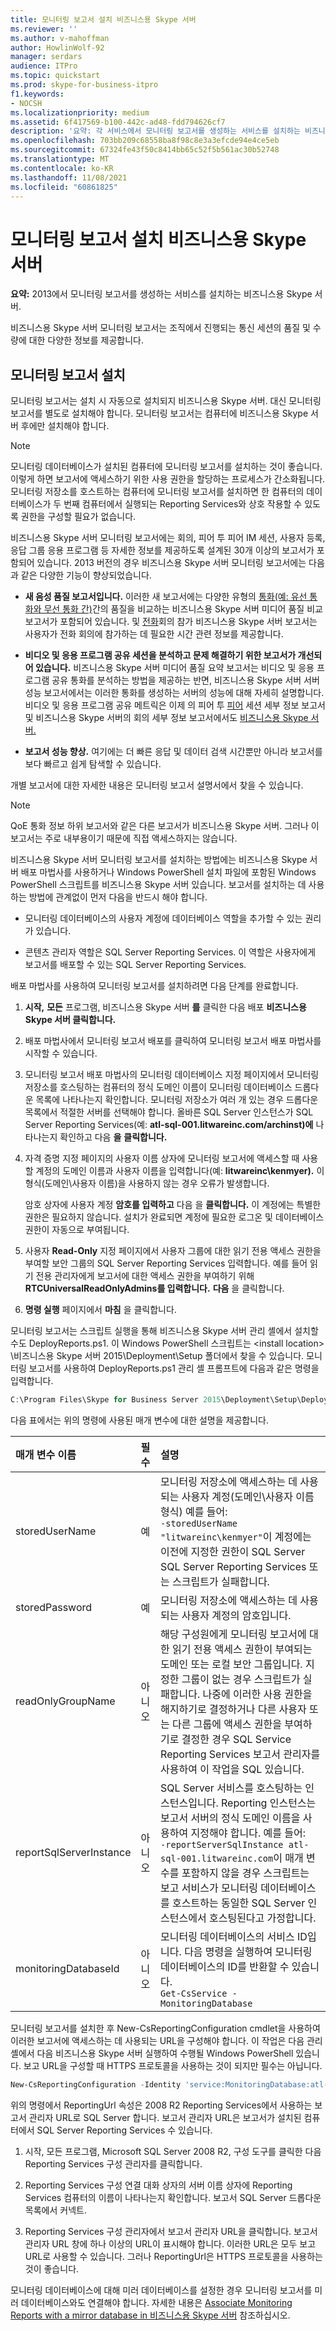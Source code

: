 ```yaml
---
title: 모니터링 보고서 설치 비즈니스용 Skype 서버
ms.reviewer: ''
ms.author: v-mahoffman
author: HowlinWolf-92
manager: serdars
audience: ITPro
ms.topic: quickstart
ms.prod: skype-for-business-itpro
f1.keywords:
- NOCSH
ms.localizationpriority: medium
ms.assetid: 6f417569-b100-442c-ad48-fdd794626cf7
description: '요약: 각 서비스에서 모니터링 보고서를 생성하는 서비스를 설치하는 비즈니스용 Skype 서버.'
ms.openlocfilehash: 703bb209c68558ba8f98c8e3a3efcde94e4ce5eb
ms.sourcegitcommit: 67324fe43f50c8414bb65c52f5b561ac30b52748
ms.translationtype: MT
ms.contentlocale: ko-KR
ms.lasthandoff: 11/08/2021
ms.locfileid: "60861825"
---
```

# <a name="install-monitoring-reports-in-skype-for-business-server"></a>모니터링 보고서 설치 비즈니스용 Skype 서버
 
**요약:** 2013에서 모니터링 보고서를 생성하는 서비스를 설치하는 비즈니스용 Skype 서버.
  
비즈니스용 Skype 서버 모니터링 보고서는 조직에서 진행되는 통신 세션의 품질 및 수량에 대한 다양한 정보를 제공합니다. 
  
## <a name="install-monitoring-reports"></a>모니터링 보고서 설치

모니터링 보고서는 설치 시 자동으로 설치되지 비즈니스용 Skype 서버. 대신 모니터링 보고서를 별도로 설치해야 합니다. 모니터링 보고서는 컴퓨터에 비즈니스용 Skype 서버 후에만 설치해야 합니다.
  
> [!NOTE]
> 모니터링 데이터베이스가 설치된 컴퓨터에 모니터링 보고서를 설치하는 것이 좋습니다. 이렇게 하면 보고서에 액세스하기 위한 사용 권한을 할당하는 프로세스가 간소화됩니다. 모니터링 저장소를 호스트하는 컴퓨터에 모니터링 보고서를 설치하면 한 컴퓨터의 데이터베이스가 두 번째 컴퓨터에서 실행되는 Reporting Services와 상호 작용할 수 있도록 권한을 구성할 필요가 없습니다. 
  
비즈니스용 Skype 서버 모니터링 보고서에는 회의, 피어 투 피어 IM 세션, 사용자 등록, 응답 그룹 응용 프로그램 등 자세한 정보를 제공하도록 설계된 30개 이상의 보고서가 포함되어 있습니다. 2013 버전의 경우 비즈니스용 Skype 서버 모니터링 보고서에는 다음과 같은 다양한 기능이 향상되었습니다.
  
- **새 음성 품질 보고서입니다.** 이러한 새 보고서에는 다양한 유형의 [통화(예: 유선 통화와 무선 통화 간)](../../manage/health-and-monitoring/comparison.md)간의 품질을 비교하는 비즈니스용 Skype 서버 미디어 품질 비교 보고서가 포함되어 있습니다. 및 [전화](../../manage/health-and-monitoring/join-time-report.md)회의 참가 비즈니스용 Skype 서버 보고서는 사용자가 전화 회의에 참가하는 데 필요한 시간 관련 정보를 제공합니다. 
    
- **비디오 및 응용 프로그램 공유 세션을 분석하고 문제 해결하기 위한 보고서가 개선되어 있습니다.** 비즈니스용 Skype 서버 [](../../manage/health-and-monitoring/summary.md) 미디어 품질 요약 보고서는 비디오 및 응용 프로그램 공유 통화를 [](../../manage/health-and-monitoring/server-performance.md) 분석하는 방법을 제공하는 반면, 비즈니스용 Skype 서버 서버 성능 보고서에서는 이러한 통화를 생성하는 서버의 성능에 대해 자세히 설명합니다. 비디오 및 응용 프로그램 공유 메트릭은 이제 의 피어 투 [피어](../../manage/health-and-monitoring/peer-to-peer-session-detail-report.md) 세션 세부 정보 보고서 및 비즈니스용 Skype 서버의 회의 세부 정보 보고서에서도 [비즈니스용 Skype 서버.](../../manage/health-and-monitoring/detail-report.md)
    
- **보고서 성능 향상.** 여기에는 더 빠른 응답 및 데이터 검색 시간뿐만 아니라 보고서를 보다 빠르고 쉽게 탐색할 수 있습니다.
    
개별 보고서에 대한 자세한 내용은 모니터링 보고서 설명서에서 찾을 수 있습니다.
  
> [!NOTE]
> QoE 통화 정보 하위 보고서와 같은 다른 보고서가 비즈니스용 Skype 서버. 그러나 이 보고서는 주로 내부용이기 때문에 직접 액세스하지는 않습니다. 
  
비즈니스용 Skype 서버 모니터링 보고서를 설치하는 방법에는 비즈니스용 Skype 서버 배포 마법사를 사용하거나 Windows PowerShell 설치 파일에 포함된 Windows PowerShell 스크립트를 비즈니스용 Skype 서버 있습니다. 보고서를 설치하는 데 사용하는 방법에 관계없이 먼저 다음을 반드시 해야 합니다.
  
- 모니터링 데이터베이스의 사용자 계정에 데이터베이스 역할을 추가할 수 있는 권리가 있습니다.
    
- 콘텐츠 관리자 역할은 SQL Server Reporting Services. 이 역할은 사용자에게 보고서를 배포할 수 있는 SQL Server Reporting Services.
    
배포 마법사를 사용하여 모니터링 보고서를 설치하려면 다음 단계를 완료합니다.
  
1. **시작,** **모든** 프로그램, 비즈니스용 Skype 서버 **를** 클릭한 다음 배포 **비즈니스용 Skype 서버 클릭합니다.**
    
2. 배포 마법사에서  모니터링 보고서 배포를 클릭하여 모니터링 보고서 배포 마법사를 시작할 수 있습니다.
    
3. 모니터링 보고서 배포 마법사의 모니터링  데이터베이스 지정 페이지에서 모니터링 저장소를 호스팅하는 컴퓨터의 정식 도메인 이름이 모니터링 데이터베이스  드롭다운 목록에 나타나는지 확인합니다. 모니터링 저장소가 여러 개 있는 경우 드롭다운 목록에서 적절한 서버를 선택해야 합니다. 올바른 SQL Server 인스턴스가 SQL Server Reporting Services(예: **atl-sql-001.litwareinc.com/archinst)에** 나타나는지 확인하고 다음 **을** **클릭합니다.**
    
4. 자격  증명 지정 페이지의 사용자  이름 상자에 모니터링 보고서에 액세스할 때 사용할 계정의 도메인 이름과 사용자 이름을 입력합니다(예: **litwareinc\kenmyer).** 이 형식(도메인\사용자 이름)을 사용하지 않는 경우 오류가 발생합니다.
    
    암호 상자에 사용자 계정 **암호를 입력하고** 다음 을 **클릭합니다.** 이 계정에는 특별한 권한은 필요하지 않습니다. 설치가 완료되면 계정에 필요한 로그온 및 데이터베이스 권한이 자동으로 부여됩니다.
    
5. 사용자 **Read-Only** 지정 페이지에서 사용자 그룹에 대한 읽기 전용 액세스 권한을 부여할 보안 그룹의 SQL Server Reporting Services 입력합니다. 예를 들어 읽기 전용 관리자에게 보고서에 대한 액세스 권한을 부여하기 위해 **RTCUniversalReadOnlyAdmins를 입력합니다.** **다음** 을 클릭합니다.
    
6. **명령 실행** 페이지에서 **마침** 을 클릭합니다.
    
모니터링 보고서는 스크립트 실행을 통해 비즈니스용 Skype 서버 관리 셸에서 설치할 수도 DeployReports.ps1. 이 Windows PowerShell 스크립트는 \<install location\> \비즈니스용 Skype 서버 2015\Deployment\Setup 폴더에서 찾을 수 있습니다. 모니터링 보고서를 사용하여 DeployReports.ps1 관리 셸 프롬프트에 다음과 같은 명령을 입력합니다.
  
```powershell
C:\Program Files\Skype for Business Server 2015\Deployment\Setup\DeployReports.ps1 -storedUserName "litwareinc\kenmyer" -storedPassword "p@ssw0rd" -readOnlyGroupName "RTCUniversalReadOnlyAdmins" -reportServerSqlInstance "atl-sql-001.litwareinc.com" -monitoringDatabaseId "MonitoringDatabase:atl-sql-001.litwareinc.com"
```

다음 표에서는 위의 명령에 사용된 매개 변수에 대한 설명을 제공합니다.
  
|**매개 변수 이름**|**필수**|**설명**|
|:-----|:-----|:-----|
|storedUserName  <br/> |예  <br/> |모니터링 저장소에 액세스하는 데 사용되는 사용자 계정(도메인\사용자 이름 형식) 예를 들어:  <br/> ```-storedUserName "litwareinc\kenmyer"```이 계정에는 이전에 지정한 권한이 SQL Server SQL Server Reporting Services 또는 스크립트가 실패합니다.  <br/> |
|storedPassword  <br/> |예  <br/> |모니터링 저장소에 액세스하는 데 사용되는 사용자 계정의 암호입니다.  <br/> |
|readOnlyGroupName  <br/> |아니오  <br/> |해당 구성원에게 모니터링 보고서에 대한 읽기 전용 액세스 권한이 부여되는 도메인 또는 로컬 보안 그룹입니다. 지정한 그룹이 없는 경우 스크립트가 실패합니다. 나중에 이러한 사용 권한을 해지하기로 결정하거나 다른 사용자 또는 다른 그룹에 액세스 권한을 부여하기로 결정한 경우 SQL Service Reporting Services 보고서 관리자를 사용하여 이 작업을 SQL 있습니다.  <br/> |
|reportSqlServerInstance  <br/> |아니오  <br/> |SQL Server 서비스를 호스팅하는 인스턴스입니다. Reporting 인스턴스는 보고서 서버의 정식 도메인 이름을 사용하여 지정해야 합니다. 예를 들어:  <br/> ```-reportServerSqlInstance atl-sql-001.litwareinc.com```이 매개 변수를 포함하지 않을 경우 스크립트는 보고 서비스가 모니터링 데이터베이스를 호스트하는 동일한 SQL Server 인스턴스에서 호스팅된다고 가정합니다.  <br/> |
|monitoringDatabaseId  <br/> |아니오  <br/> |모니터링 데이터베이스의 서비스 ID입니다. 다음 명령을 실행하여 모니터링 데이터베이스의 ID를 반환할 수 있습니다.  <br/> ```Get-CsService -MonitoringDatabase```|
   
모니터링 보고서를 설치한 후 New-CsReportingConfiguration cmdlet을 사용하여 이러한 보고서에 액세스하는 데 사용되는 URL을 구성해야 합니다. 이 작업은 다음 관리 셸에서 다음 비즈니스용 Skype 서버 실행하여 수행될 Windows PowerShell 있습니다. 보고 URL을 구성할 때 HTTPS 프로토콜을 사용하는 것이 되지만 필수는 아닙니다.
  
```powershell
New-CsReportingConfiguration -Identity 'service:MonitoringDatabase:atl-sql-001.litwareinc.com' -ReportingURL 'https://atl-sql-001.litwareinc.com:443/Reports_ARCHINST'
```

위의 명령에서 ReportingUrl 속성은 2008 R2 Reporting Services에서 사용하는 보고서 관리자 URL로 SQL Server 합니다. 보고서 관리자 URL은 보고서가 설치된 컴퓨터에서 SQL Server Reporting Services 수 있습니다.
  
1. 시작, 모든 프로그램, Microsoft SQL Server 2008 R2, 구성 도구를 클릭한 다음 Reporting Services 구성 관리자를 클릭합니다.
    
2. Reporting Services 구성 연결 대화 상자의 서버 이름 상자에 Reporting Services 컴퓨터의 이름이 나타나는지 확인합니다. 보고서 SQL Server 드롭다운 목록에서 커넥트.
    
3. Reporting Services 구성 관리자에서 보고서 관리자 URL을 클릭합니다. 보고서 관리자 URL 창에 하나 이상의 URL이 표시해야 합니다. 이러한 URL은 모두 보고 URL로 사용할 수 있습니다. 그러나 ReportingUrl은 HTTPS 프로토콜을 사용하는 것이 좋습니다.
    
모니터링 데이터베이스에 대해 미러 데이터베이스를 설정한 경우 모니터링 보고서를 미러 데이터베이스와도 연결해야 합니다. 자세한 내용은 [Associate Monitoring Reports with a mirror database in 비즈니스용 Skype 서버](monitoring-reports-with-a-mirror-database.md) 참조하십시오.
  

